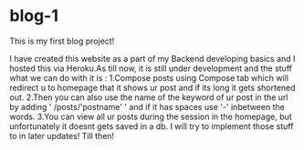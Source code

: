 # blog-1

This is my first blog project!

I have created this website as a part of my Backend developing basics and I hosted this via Heroku.As till now, it is still under development and the stuff what we can do with it is : 1.Compose posts using Compose tab which will redirect u to homepage that it shows ur post and if its long it gets shortened out. 2.Then you can also use the name of the keyword of ur post in the url by adding ' /posts/'postname' ' and if it has spaces use '-' inbetween the words. 3.You can view all ur posts during the session in the homepage, but unfortunately it doesnt gets saved in a db. I will try to implement those stuff to in later updates! Till then!
